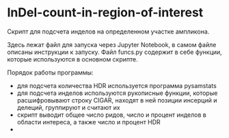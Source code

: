 # InDel-count-in-region-of-interest
Скрипт для подсчета инделов на определенном участке ампликона.

Здесь лежат файл для запуска через Jupyter Notebook, в самом файле описаны инструкции к запуску. 
Файл funcs.py содержит в себе функции, которые используются в основном скрипте.

Порядок работы программы:
- для подсчета количества HDR используется программа pysamstats
- для подсчета инделов используются рукописные функции, которые расшифровывают строку CIGAR, находят в ней позиции инсерций и делеций, группируют и считают их
- скрипт выводит общее число ридов, число и процент инделов в области интереса, а также число и процент HDR
- 
